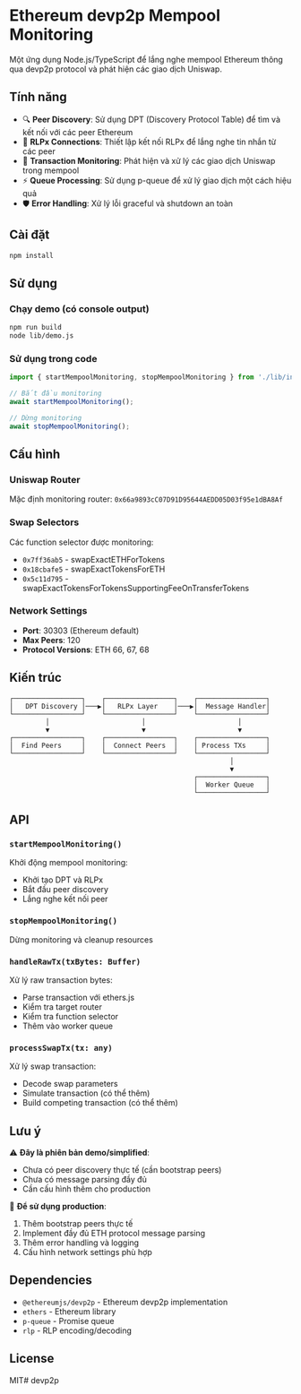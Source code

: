 # Ethereum devp2p Mempool Monitoring

Một ứng dụng Node.js/TypeScript để lắng nghe mempool Ethereum thông qua devp2p protocol và phát hiện các giao dịch Uniswap.

## Tính năng

- 🔍 **Peer Discovery**: Sử dụng DPT (Discovery Protocol Table) để tìm và kết nối với các peer Ethereum
- 📡 **RLPx Connections**: Thiết lập kết nối RLPx để lắng nghe tin nhắn từ các peer
- 🎯 **Transaction Monitoring**: Phát hiện và xử lý các giao dịch Uniswap trong mempool
- ⚡ **Queue Processing**: Sử dụng p-queue để xử lý giao dịch một cách hiệu quả
- 🛡️ **Error Handling**: Xử lý lỗi graceful và shutdown an toàn

## Cài đặt

```bash
npm install
```

## Sử dụng

### Chạy demo (có console output)

```bash
npm run build
node lib/demo.js
```

### Sử dụng trong code

```typescript
import { startMempoolMonitoring, stopMempoolMonitoring } from './lib/index';

// Bắt đầu monitoring
await startMempoolMonitoring();

// Dừng monitoring
await stopMempoolMonitoring();
```

## Cấu hình

### Uniswap Router
Mặc định monitoring router: `0x66a9893cC07D91D95644AEDD05D03f95e1dBA8Af`

### Swap Selectors
Các function selector được monitoring:
- `0x7ff36ab5` - swapExactETHForTokens
- `0x18cbafe5` - swapExactTokensForETH  
- `0x5c11d795` - swapExactTokensForTokensSupportingFeeOnTransferTokens

### Network Settings
- **Port**: 30303 (Ethereum default)
- **Max Peers**: 120
- **Protocol Versions**: ETH 66, 67, 68

## Kiến trúc

```
┌─────────────────┐    ┌─────────────────┐    ┌─────────────────┐
│   DPT Discovery │───▶│   RLPx Layer    │───▶│  Message Handler│
└─────────────────┘    └─────────────────┘    └─────────────────┘
         │                       │                       │
         ▼                       ▼                       ▼
┌─────────────────┐    ┌─────────────────┐    ┌─────────────────┐
│  Find Peers     │    │  Connect Peers  │    │ Process TXs     │
└─────────────────┘    └─────────────────┘    └─────────────────┘
                                                       │
                                                       ▼
                                              ┌─────────────────┐
                                              │  Worker Queue   │
                                              └─────────────────┘
```

## API

### `startMempoolMonitoring()`
Khởi động mempool monitoring:
- Khởi tạo DPT và RLPx
- Bắt đầu peer discovery
- Lắng nghe kết nối peer

### `stopMempoolMonitoring()`
Dừng monitoring và cleanup resources

### `handleRawTx(txBytes: Buffer)`
Xử lý raw transaction bytes:
- Parse transaction với ethers.js
- Kiểm tra target router
- Kiểm tra function selector
- Thêm vào worker queue

### `processSwapTx(tx: any)`
Xử lý swap transaction:
- Decode swap parameters
- Simulate transaction (có thể thêm)
- Build competing transaction (có thể thêm)

## Lưu ý

⚠️ **Đây là phiên bản demo/simplified**:
- Chưa có peer discovery thực tế (cần bootstrap peers)
- Chưa có message parsing đầy đủ
- Cần cấu hình thêm cho production

🔧 **Để sử dụng production**:
1. Thêm bootstrap peers thực tế
2. Implement đầy đủ ETH protocol message parsing
3. Thêm error handling và logging
4. Cấu hình network settings phù hợp

## Dependencies

- `@ethereumjs/devp2p` - Ethereum devp2p implementation
- `ethers` - Ethereum library
- `p-queue` - Promise queue
- `rlp` - RLP encoding/decoding

## License

MIT# devp2p
